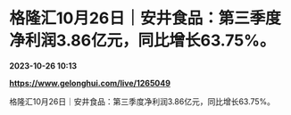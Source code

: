 # 格隆汇10月26日｜安井食品：第三季度净利润3.86亿元，同比增长63.75%。

**2023-10-26 10:13**

**https://www.gelonghui.com/live/1265049**

格隆汇10月26日｜安井食品：第三季度净利润3.86亿元，同比增长63.75%。